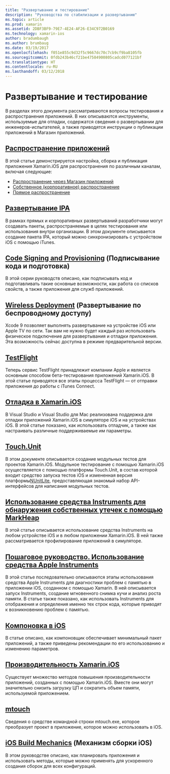 ```yaml
---
title: "Развертывание и тестирование"
description: "Руководства по стабилизации и развертыванию"
ms.topic: article
ms.prod: xamarin
ms.assetid: 2DBF3BF9-79E7-4E24-AF26-E34C972B0169
ms.technology: xamarin-ios
author: bradumbaugh
ms.author: brumbaug
ms.date: 03/19/2017
ms.openlocfilehash: f051e855c9d32f5c9667dc70c7cb9cf9ba8105fb
ms.sourcegitcommit: 0fdb243b46cf21be47584900805cadcd077121bf
ms.translationtype: HT
ms.contentlocale: ru-RU
ms.lasthandoff: 03/12/2018
---
```

# <a name="deployment-and-testing"></a>Развертывание и тестирование

В разделах этого документа рассматриваются вопросы тестирования и распространения приложений. В них описываются инструменты, используемые для отладки, содержатся сведения о развертывании для инженеров-испытателей, а также приводятся инструкции о публикации приложений в Магазин приложений.


##  <a name="app-distributioniosdeploy-testapp-distributionindexmd"></a>[Распространение приложений](~/ios/deploy-test/app-distribution/index.md)

В этой статье демонстрируется настройка, сборка и публикация приложения Xamarin.iOS для распространения по различным каналам, включая следующие:

- [Распространение через Магазин приложений](~/ios/deploy-test/app-distribution/app-store-distribution/index.md)
- [Собственное (корпоративное) распространение](~/ios/deploy-test/app-distribution/in-house-distribution.md)
- [Прямое распространение](~/ios/deploy-test/app-distribution/ad-hoc-distribution.md)

##  <a name="ipa-deploymentiosdeploy-testapp-distributionipa-supportmd"></a>[Развертывание IPA](~/ios/deploy-test/app-distribution/ipa-support.md)

В рамках прямых и корпоративных развертываний разработчики могут создавать пакеты, распространяемые в целях тестирования или использования внутри организации. В этом документе описывается создание пакета IPA, который можно синхронизировать с устройством iOS с помощью iTunes.

## <a name="provisioningprovisioningindexmd"></a>[Code Signing and Provisioning](provisioning/index.md) (Подписывание кода и подготовка)

В этой серии руководств описано, как подписывать код и подготавливать такие основные возможности, как работа со списков свойств, а также приложения для служб приложений. 

## <a name="wireless-deploymentwireless-deploymentmd"></a>[Wireless Deployment](wireless-deployment.md) (Развертывание по беспроводному доступу)

 Xcode 9 позволяет выполнять развертывание на устройстве iOS или Apple TV по сети. Так вам не нужно будет каждый раз использовать физическое подключение для развертывания и отладки приложения. Эта возможность сейчас доступна в режиме предварительной версии.

##  <a name="testflightiosdeploy-testtestflightmd"></a>[TestFlight](~/ios/deploy-test/testflight.md)

Теперь сервис TestFlight принадлежит компании Apple и является основным способом бета-тестирования приложений Xamarin.iOS. В этой статье приводятся все этапы процесса TestFlight — от отправки приложения до работы с iTunes Connect.

##  <a name="debugging-in-xamariniosiosdeploy-testdebugging-in-xamarin-iosmd"></a>[Отладка в Xamarin.iOS](~/ios/deploy-test/debugging-in-xamarin-ios.md)

В Visual Studio и Visual Studio для Mac реализована поддержка для отладки приложений Xamarin.iOS в симуляторе iOS и на устройствах iOS. В этой статье показано, как использовать отладчик, а также как настраивать различные поддерживаемые им параметры.


##  <a name="touchunitiosdeploy-testtouchunitmd"></a>[Touch.Unit](~/ios/deploy-test/touch.unit.md)

В этом документе описывается создание модульных тестов для проектов Xamarin.iOS.
Модульное тестирование с помощью Xamarin.iOS осуществляется с помощью платформы Touch.Unit, в состав которой входит средство запуска тестов iOS и измененная версия платформы[NUnitLite](http://www.nunitlite.com/), предоставляющая знакомый набор API-интерфейсов для написания модульных тестов.



##  <a name="using-instruments-to-detect-native-leaks-using-markheapiosdeploy-testusing-instruments-to-detect-native-leaks-using-markheapmd"></a>[Использование средства Instruments для обнаружения собственных утечек с помощью MarkHeap](~/ios/deploy-test/using-instruments-to-detect-native-leaks-using-markheap.md)

В этой статье описывается использование средства Instruments на любом устройстве iOS и в любом приложении Xamarin.iOS. В ней также рассматривается профилирование приложений в симуляторе.



##  <a name="walkthrough---using-apples-instrument-tooliosdeploy-testwalkthrough-apples-instrumentmd"></a>[Пошаговое руководство. Использование средства Apple Instruments](~/ios/deploy-test/walkthrough-apples-instrument.md)

В этой статье последовательно описываются этапы использования средства Apple Instruments для диагностики проблем с памятью в приложении iOS, созданном с помощью Xamarin. В ней описывается запуск Instruments, создание мгновенного снимка кучи и анализ роста памяти. В статье также показано, как использовать Instruments для отображения и определения именно тех строк кода, которые приводят к возникновению проблем с памятью.

##  <a name="linking-on-ioslinkermd"></a>[Компоновка в iOS](linker.md)

В статье описано, как компоновщик обеспечивает минимальный пакет приложений, а также приведены рекомендации по его использованию и изменению параметров.

##  <a name="xamarinios-performanceperformancemd"></a>[Производительность Xamarin.iOS](performance.md)

Существует множество методов повышения производительности приложений, созданных с помощью Xamarin.iOS. Вместе они могут значительно снизить загрузку ЦП и сократить объем памяти, используемой приложением.

##  <a name="mtouchmtouchmd"></a>[mtouch](mtouch.md)

Сведения о средстве командной строки mtouch.exe, которое преобразует проект в приложение, которое можно использовать в iOS.

## <a name="ios-build-mechanicsios-build-mechanicsmd"></a>[iOS Build Mechanics](ios-build-mechanics.md) (Механизм сборки iOS)

В этом руководстве описано, как планировать приложения и использовать методы, которые можно применять для ускоренного создания сборок для всех конфигураций.